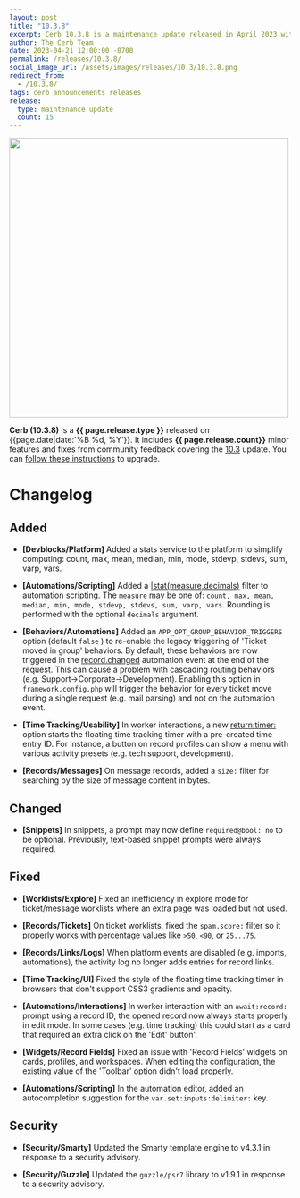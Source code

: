```yaml
---
layout: post
title: "10.3.8"
excerpt: Cerb 10.3.8 is a maintenance update released in April 2023 with 15 improvements from community feedback.
author: The Cerb Team
date: 2023-04-21 12:00:00 -0700
permalink: /releases/10.3.8/
social_image_url: /assets/images/releases/10.3/10.3.8.png
redirect_from:
  - /10.3.8/
tags: cerb announcements releases
release:
  type: maintenance update
  count: 15
---
```


<div class="cerb-screenshot">
<img src="{{page.social_image_url}}" class="screenshot" width="500">
</div>

**Cerb (10.3.8)** is a **{{ page.release.type }}** released on {{page.date|date:'%B %d, %Y'}}. It includes **{{ page.release.count}}** minor features and fixes from community feedback covering the [10.3](/releases/10.3/) update.  You can [follow these instructions](/docs/upgrading/) to upgrade.

# Changelog

## Added

* **[Devblocks/Platform]** Added a stats service to the platform to simplify computing: count, max, mean, median, min, mode, stdevp, stdevs, sum, varp, vars.

* **[Automations/Scripting]** Added a [\|stat(measure,decimals)](/docs/bots/scripting/filters/#stat) filter to automation scripting. The `measure` may be one of: `count, max, mean, median, min, mode, stdevp, stdevs, sum, varp, vars`. Rounding is performed with the optional `decimals` argument.

* **[Behaviors/Automations]** Added an `APP_OPT_GROUP_BEHAVIOR_TRIGGERS` option (default `false` ) to re-enable the legacy triggering of 'Ticket moved in group' behaviors. By default, these behaviors are now triggered in the [record.changed](/docs/automations/triggers/record.changed/) automation event at the end of the request. This can cause a problem with cascading routing behaviors (e.g. Support->Corporate->Development). Enabling this option in `framework.config.php` will trigger the behavior for every ticket move during a single request (e.g. mail parsing) and not on the automation event.
  
* **[Time Tracking/Usability]** In worker interactions, a new [return:timer:](/docs/automations/triggers/interaction.worker/#return) option starts the floating time tracking timer with a pre-created time entry ID. For instance, a button on record profiles can show a menu with various activity presets (e.g. tech support, development).

* **[Records/Messages]** On message records, added a `size:` filter for searching by the size of message content in bytes.

## Changed

* **[Snippets]** In snippets, a prompt may now define `required@bool: no` to be optional. Previously, text-based snippet prompts were always required.

## Fixed

* **[Worklists/Explore]** Fixed an inefficiency in explore mode for ticket/message worklists where an extra page was loaded but not used.

* **[Records/Tickets]** On ticket worklists, fixed the `spam.score:` filter so it properly works with percentage values like `>50`, `<90`, or `25...75`.

* **[Records/Links/Logs]** When platform events are disabled (e.g. imports, automations), the activity log no longer adds entries for record links.

* **[Time Tracking/UI]** Fixed the style of the floating time tracking timer in browsers that don't support CSS3 gradients and opacity.

* **[Automations/Interactions]** In worker interaction with an `await:record:` prompt using a record ID, the opened record now always starts properly in edit mode. In some cases (e.g. time tracking) this could start as a card that required an extra click on the 'Edit' button'.

* **[Widgets/Record Fields]** Fixed an issue with 'Record Fields' widgets on cards, profiles, and workspaces. When editing the configuration, the existing value of the 'Toolbar' option didn't load properly.

* **[Automations/Scripting]** In the automation editor, added an autocompletion suggestion for the `var.set:inputs:delimiter:` key.

## Security

* **[Security/Smarty]** Updated the Smarty template engine to v4.3.1 in response to a security advisory.

* **[Security/Guzzle]** Updated the `guzzle/psr7` library to v1.9.1 in response to a security advisory.